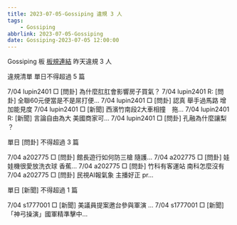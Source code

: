 ```yaml
---
title: 2023-07-05-Gossiping 違規 3 人
tags:
    - Gossiping
abbrlink: 2023-07-05-Gossiping
date: Gossiping-2023-07-05 12:00:00
---
```

Gossiping 板 [板規連結](https://www.ptt.cc/bbs/Gossiping/M.1637425085.A.07D.html)
昨天違規 3 人
<!-- more -->

違規清單
單日不得超過 5 篇

7/04 lupin2401 □ [問卦] 為什麼肛肛會影響房子買氣？
7/04 lupin2401 R: [問卦] 全聯60元便當是不是屌打便…
7/04 lupin2401 □ [問卦] 認真 舉手過馬路 增加能見度
7/04 lupin2401 □ [新聞] 西濱竹南段2大車相撞　拖…
7/04 lupin2401 R: [新聞] 言論自由為大 美國商家可…
7/04 lupin2401 □ [問卦] 孔融為什麼讓梨 ？

單日 [問卦] 不得超過 3 篇

7/04 a202775 □ [問卦] 館長遊行如何防三槍 隨護…
7/04 a202775 □ [問卦] 娃娃機很愛放洗衣球 香蕉…
7/04 a202775 □ [問卦] 竹科有客運站 南科怎麼沒有
7/04 a202775 □ [問卦] 民視AI報氣象 主播好正 pr…

單日 [新聞] 不得超過 1 篇

7/04 s1777001 □ [新聞] 美議員提案邀台參與軍演 …
7/04 s1777001 □ [新聞] 「神弓操演」國軍精準擊中…